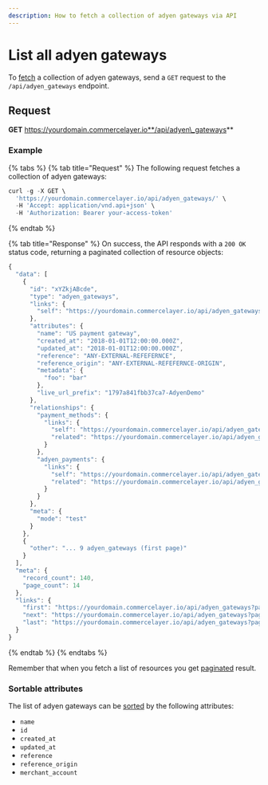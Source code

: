 ```yaml
---
description: How to fetch a collection of adyen gateways via API
---
```


# List all adyen gateways

To [fetch](https://docs.commercelayer.io/developers/fetching-resources) a collection of adyen gateways, send a `GET` request to the `/api/adyen_gateways` endpoint.

## Request

**GET** https://yourdomain.commercelayer.io**/api/adyen\_gateways**

### **Example**

{% tabs %}
{% tab title="Request" %}
The following request fetches a collection of adyen gateways:

```javascript
curl -g -X GET \
  'https://yourdomain.commercelayer.io/api/adyen_gateways/' \
  -H 'Accept: application/vnd.api+json' \
  -H 'Authorization: Bearer your-access-token'
```
{% endtab %}

{% tab title="Response" %}
On success, the API responds with a `200 OK` status code, returning a paginated collection of resource objects:

```javascript
{
  "data": [
    {
      "id": "xYZkjABcde",
      "type": "adyen_gateways",
      "links": {
        "self": "https://yourdomain.commercelayer.io/api/adyen_gateways/xYZkjABcde"
      },
      "attributes": {
        "name": "US payment gateway",
        "created_at": "2018-01-01T12:00:00.000Z",
        "updated_at": "2018-01-01T12:00:00.000Z",
        "reference": "ANY-EXTERNAL-REFEFERNCE",
        "reference_origin": "ANY-EXTERNAL-REFEFERNCE-ORIGIN",
        "metadata": {
          "foo": "bar"
        },
        "live_url_prefix": "1797a841fbb37ca7-AdyenDemo"
      },
      "relationships": {
        "payment_methods": {
          "links": {
            "self": "https://yourdomain.commercelayer.io/api/adyen_gateways/xYZkjABcde/relationships/payment_methods",
            "related": "https://yourdomain.commercelayer.io/api/adyen_gateways/xYZkjABcde/payment_methods"
          }
        },
        "adyen_payments": {
          "links": {
            "self": "https://yourdomain.commercelayer.io/api/adyen_gateways/xYZkjABcde/relationships/adyen_payments",
            "related": "https://yourdomain.commercelayer.io/api/adyen_gateways/xYZkjABcde/adyen_payments"
          }
        }
      },
      "meta": {
        "mode": "test"
      }
    },
    {
      "other": "... 9 adyen_gateways (first page)"
    }
  ],
  "meta": {
    "record_count": 140,
    "page_count": 14
  },
  "links": {
    "first": "https://yourdomain.commercelayer.io/api/adyen_gateways?page[number]=1&page[size]=10",
    "next": "https://yourdomain.commercelayer.io/api/adyen_gateways?page[number]=2&page[size]=10",
    "last": "https://yourdomain.commercelayer.io/api/adyen_gateways?page[number]=14&page[size]=10"
  }
}
```
{% endtab %}
{% endtabs %}

Remember that when you fetch a list of resources you get [paginated](https://docs.commercelayer.io/developers/pagination) result.

### Sortable attributes

The list of adyen gateways can be [sorted](https://docs.commercelayer.io/developers/sorting-results) by the following attributes:

* `name`
* `id`
* `created_at`
* `updated_at`
* `reference`
* `reference_origin`
* `merchant_account`
